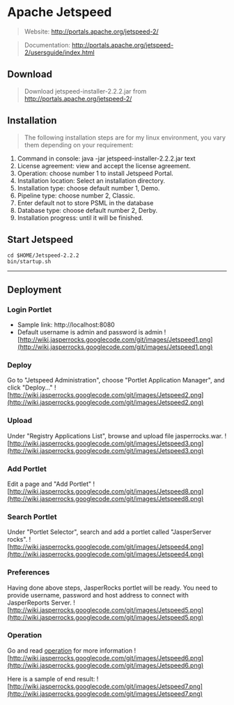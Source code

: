 # Apache Jetspeed #
> Website: http://portals.apache.org/jetspeed-2/

> Documentation: http://portals.apache.org/jetspeed-2/usersguide/index.html

## Download ##
> Download jetspeed-installer-2.2.2.jar from http://portals.apache.org/jetspeed-2/

## Installation ##
> The following installation steps are for my linux environment, you vary them depending on your requirement:
  1. Command in console: java -jar jetspeed-installer-2.2.2.jar text
  1. License agreement: view and accept the license agreement.
  1. Operation: choose number 1 to install Jetspeed Portal.
  1. Installation location: Select an installation directory.
  1. Installation type: choose default number 1, Demo.
  1. Pipeline type: choose number 2, Classic.
  1. Enter default not to store PSML in the database
  1. Database type:  choose default number 2, Derby.
  1. Installation progress: until it will be finished.

## Start Jetspeed ##
```
cd $HOME/Jetspeed-2.2.2
bin/startup.sh
```

---

## Deployment ##
### Login Portlet ###
  * Sample link: http://localhost:8080
  * Default username is admin and password is admin
![http://wiki.jasperrocks.googlecode.com/git/images/Jetspeed1.png](http://wiki.jasperrocks.googlecode.com/git/images/Jetspeed1.png)

### Deploy ###
Go to "Jetspeed Administration", choose "Portlet Application Manager", and click "Deploy..."
![http://wiki.jasperrocks.googlecode.com/git/images/Jetspeed2.png](http://wiki.jasperrocks.googlecode.com/git/images/Jetspeed2.png)

### Upload ###
Under "Registry Applications List", browse and upload file jasperrocks.war.
![http://wiki.jasperrocks.googlecode.com/git/images/Jetspeed3.png](http://wiki.jasperrocks.googlecode.com/git/images/Jetspeed3.png)

### Add Portlet ###
Edit a page and "Add Portlet"
![http://wiki.jasperrocks.googlecode.com/git/images/Jetspeed8.png](http://wiki.jasperrocks.googlecode.com/git/images/Jetspeed8.png)

### Search Portlet ###
Under "Portlet Selector", search and add a portlet called "JasperServer rocks".
![http://wiki.jasperrocks.googlecode.com/git/images/Jetspeed4.png](http://wiki.jasperrocks.googlecode.com/git/images/Jetspeed4.png)

### Preferences ###
Having done above steps, JasperRocks portlet will be ready. You need to provide username, password and host address to connect with JasperReports Server.
![http://wiki.jasperrocks.googlecode.com/git/images/Jetspeed5.png](http://wiki.jasperrocks.googlecode.com/git/images/Jetspeed5.png)

### Operation ###
Go and read [operation](Operation.md) for more information
![http://wiki.jasperrocks.googlecode.com/git/images/Jetspeed6.png](http://wiki.jasperrocks.googlecode.com/git/images/Jetspeed6.png)

Here is a sample of end result:
![http://wiki.jasperrocks.googlecode.com/git/images/Jetspeed7.png](http://wiki.jasperrocks.googlecode.com/git/images/Jetspeed7.png)